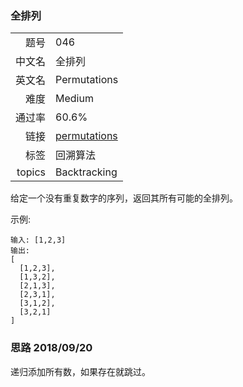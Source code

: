 ### 全排列
|	|	|
|---:|:---|
|题号|046|
|中文名|全排列|
|英文名|Permutations|
|难度|Medium|
|通过率|60.6%|
|链接|[permutations](https://leetcode-cn.com/problems/permutations/description/)|
|标签|回溯算法|
|topics|Backtracking|


给定一个没有重复数字的序列，返回其所有可能的全排列。

示例:

```
输入: [1,2,3]
输出:
[
  [1,2,3],
  [1,3,2],
  [2,1,3],
  [2,3,1],
  [3,1,2],
  [3,2,1]
]
```



### 思路 2018/09/20
递归添加所有数，如果存在就跳过。